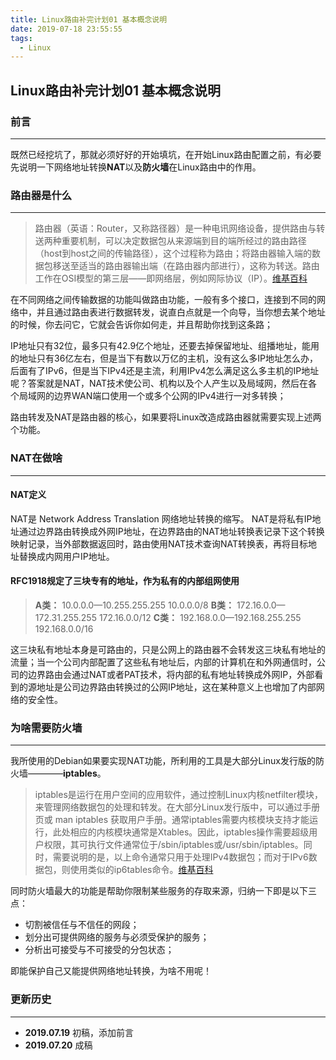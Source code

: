 ```yaml
---
title: Linux路由补完计划01 基本概念说明
date: 2019-07-18 23:55:55
tags:
  - Linux
---
```


## Linux路由补完计划01 基本概念说明

### 前言

---

既然已经挖坑了，那就必须好好的开始填坑，在开始Linux路由配置之前，有必要先说明一下网络地址转换**NAT**以及**防火墙**在Linux路由中的作用。

<!-- more -->

### 路由器是什么

---

> 路由器（英语：Router，又称路径器）是一种电讯网络设备，提供路由与转送两种重要机制，可以决定数据包从来源端到目的端所经过的路由路径（host到host之间的传输路径），这个过程称为路由；将路由器输入端的数据包移送至适当的路由器输出端（在路由器内部进行），这称为转送。路由工作在OSI模型的第三层——即网络层，例如网际协议（IP）。[维基百科](https://zh.wikipedia.org/wiki/%E8%B7%AF%E7%94%B1%E5%99%A8)

在不同网络之间传输数据的功能叫做路由功能，一般有多个接口，连接到不同的网络中，并且通过路由表进行数据转发，说直白点就是一个向导，当你想去某个地址的时候，你去问它，它就会告诉你如何走，并且帮助你找到这条路；

IP地址只有32位，最多只有42.9亿个地址，还要去掉保留地址、组播地址，能用的地址只有36亿左右，但是当下有数以万亿的主机，没有这么多IP地址怎么办，后面有了IPv6，但是当下IPv4还是主流，利用IPv4怎么满足这么多主机的IP地址呢？答案就是NAT，NAT技术使公司、机构以及个人产生以及局域网，然后在各个局域网的边界WAN端口使用一个或多个公网的IPv4进行一对多转换；

路由转发及NAT是路由器的核心，如果要将Linux改造成路由器就需要实现上述两个功能。

### NAT在做啥

---

#### NAT定义

NAT是 Network Address Translation 网络地址转换的缩写。
NAT是将私有IP地址通过边界路由转换成外网IP地址，在边界路由的NAT地址转换表记录下这个转换映射记录，当外部数据返回时，路由使用NAT技术查询NAT转换表，再将目标地址替换成内网用户IP地址。

#### RFC1918规定了三块专有的地址，作为私有的内部组网使用

> **A类：** 10.0.0.0—10.255.255.255 10.0.0.0/8
> **B类：** 172.16.0.0—172.31.255.255 172.16.0.0/12
> **C类：** 192.168.0.0—192.168.255.255 192.168.0.0/16

这三块私有地址本身是可路由的，只是公网上的路由器不会转发这三块私有地址的流量；当一个公司内部配置了这些私有地址后，内部的计算机在和外网通信时，公司的边界路由会通过NAT或者PAT技术，将内部的私有地址转换成外网IP，外部看到的源地址是公司边界路由转换过的公网IP地址，这在某种意义上也增加了内部网络的安全性。

### 为啥需要防火墙

---

我所使用的Debian如果要实现NAT功能，所利用的工具是大部分Linux发行版的防火墙————**iptables**。

> iptables是运行在用户空间的应用软件，通过控制Linux内核netfilter模块，来管理网络数据包的处理和转发。在大部分Linux发行版中，可以通过手册页或 man iptables 获取用户手册。通常iptables需要内核模块支持才能运行，此处相应的内核模块通常是Xtables。因此，iptables操作需要超级用户权限，其可执行文件通常位于/sbin/iptables或/usr/sbin/iptables。同时，需要说明的是，以上命令通常只用于处理IPv4数据包；而对于IPv6数据包，则使用类似的ip6tables命令。[维基百科](https://zh.wikipedia.org/wiki/Iptables)

同时防火墙最大的功能是帮助你限制某些服务的存取来源，归纳一下即是以下三点：

* 切割被信任与不信任的网段；
* 划分出可提供网络的服务与必须受保护的服务；
* 分析出可接受与不可接受的分包状态；

即能保护自己又能提供网络地址转换，为啥不用呢！

### 更新历史

---

* **2019.07.19** 初稿，添加前言
* **2019.07.20** 成稿

